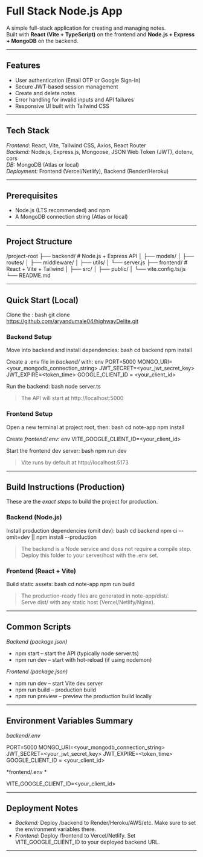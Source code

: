 # Full Stack Node.js App

A simple full-stack application for creating and managing notes.  
Built with **React (Vite + TypeScript)** on the frontend and **Node.js + Express + MongoDB** on the backend.

---

## Features
- User authentication (Email OTP or Google Sign-In)
- Secure JWT-based session management
- Create and delete notes
- Error handling for invalid inputs and API failures
- Responsive UI built with Tailwind CSS

---

## Tech Stack
*Frontend:* React, Vite, Tailwind CSS, Axios, React Router  
*Backend:* Node.js, Express.js, Mongoose, JSON Web Token (JWT), dotenv, cors  
*DB:* MongoDB (Atlas or local)  
*Deployment:* Frontend (Vercel/Netlify), Backend (Render/Heroku)

---

## Prerequisites
- Node.js (LTS recommended) and npm  
- A MongoDB connection string (Atlas or local)  

---

## Project Structure

/project-root
   ├── backend/              # Node.js + Express API
   │   ├── models/
   │   ├── routes/
   │   ├── middleware/
   │   ├── utils/
   │   └── server.js
   ├── frontend/             # React + Vite + Tailwind
   │   ├── src/
   │   ├── public/
   │   └── vite.config.ts/js
   └── README.md


---

## Quick Start (Local)

Clone the :
bash
git clone https://github.com/aryandumale04/highwayDelite.git



### Backend Setup
Move into backend and install dependencies:
bash
cd backend
npm install


Create a .env file in *backend/* with:
env
PORT=5000
MONGO_URI=<your_mongodb_connection_string>
JWT_SECRET=<your_jwt_secret_key>
JWT_EXPIRE=<token_time>
GOOGLE_CLIENT_ID = <your_client_id>


Run the backend:
bash
node server.ts

> The API will start at http://localhost:5000

### Frontend Setup
Open a new terminal at project root, then:
bash
cd note-app
npm install

Create *frontend/.env*:
env
VITE_GOOGLE_CLIENT_ID=<your_client_id>



Start the frontend dev server:
bash
npm run dev

> Vite runs by default at http://localhost:5173

---

## Build Instructions (Production)

These are the *exact steps* to build the project for production.

### Backend (Node.js)
Install production dependencies (omit dev):
bash
cd backend
npm ci --omit=dev || npm install --production

> The backend is a Node service and does not require a compile step. Deploy this folder to your server/host with the .env set.

### Frontend (React + Vite)
Build static assets:
bash
cd note-app
npm run build

> The production-ready files are generated in note-app/dist/.  
> Serve dist/ with any static host (Vercel/Netlify/Nginx).

---

## Common Scripts

*Backend (package.json)*
- npm start – start the API (typically node server.ts)  
- npm run dev – start with hot-reload (if using nodemon)

*Frontend (package.json)*
- npm run dev – start Vite dev server  
- npm run build – production build  
- npm run preview – preview the production build locally

---

## Environment Variables Summary

*backend/.env*

PORT=5000
MONGO_URI=<your_mongodb_connection_string>
JWT_SECRET=<your_jwt_secret_key>
JWT_EXPIRE=<token_time>
GOOGLE_CLIENT_ID = <your_client_id>


*frontend/.env *

VITE_GOOGLE_CLIENT_ID=<your_client_id>


---

## Deployment Notes
- *Backend:* Deploy /backend to Render/Heroku/AWS/etc. Make sure to set the environment variables there.  
- *Frontend:* Deploy /frontend to Vercel/Netlify. Set VITE_GOOGLE_CLIENT_ID to your deployed backend URL.

---
